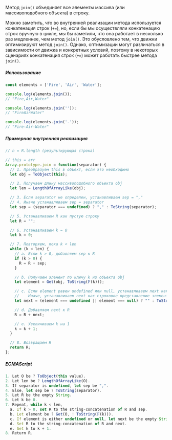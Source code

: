Метод `join()` объединяет все элементы массива (или массивоподобного объекта) в строку.

Можно заметить, что во внутренней реализации метода используется конкатенация строк (`+=`), но, если бы мы осуществляли конкатенацию строк вручную в цикле, мы бы заметили, что она работает в несколько раз медленнее, чем метод `join()`. Это обусловлено тем, что движки оптимизируют метод `join()`. Однако, оптимизации могут различаться в зависимости от движка и конкретных условий, поэтому в некоторых сценариях конкатенация строк (`+=`) может работать быстрее метода `join()`.

##### Использование

```js
const elements = ['Fire', 'Air', 'Water'];

console.log(elements.join());
// "Fire,Air,Water"

console.log(elements.join(''));
// "FireAirWater"

console.log(elements.join('-'));
// "Fire-Air-Water"
```

##### Примерная внутренняя реализация

```js
// n = R.length (результирующая строка)

// this = arr
Array.prototype.join = function(separator) {
  // 1. Преобразуем this в объект, если это необходимо
  let obj = ToObject(this);

  // 2. Получаем длину массивоподобного объекта obj
  let len = LengthOfArrayLike(obj);

  // 3. Если separator не определен, устанавливаем sep = ","
  // 4. Иначе устанавливаем sep = separator
  let sep = (separator === undefined) ? "," : ToString(separator);

  // 5. Устанавливаем R как пустую строку
  let R = "";

  // 6. Устанавливаем k = 0
  let k = 0;

  // 7. Повторяем, пока k < len
  while (k < len) {
    // a. Если k > 0, добавляем sep к R
    if (k > 0) {
      R = R + sep;
    }

    // b. Получаем элемент по ключу k из объекта obj
    let element = Get(obj, ToString(𝔽(k)));

    // c. Если element равен undefined или null, устанавливаем next как пустую строку
    //    Иначе, устанавливаем next как строковое представление элемента
    let next = (element === undefined || element === null) ? "" : ToString(element);

    // d. Добавляем next к R
    R = R + next;

    // e. Увеличиваем k на 1
    k = k + 1;
  }

  // 8. Возвращаем R
  return R;
};
```

##### ECMAScript

```js
1. Let O be ? ToObject(this value).
2. Let len be ? LengthOfArrayLike(O).
3. If separator is undefined, let sep be ",".
4. Else, let sep be ? ToString(separator).
5. Let R be the empty String.
6. Let k be 0.
7. Repeat, while k < len,
  a. If k > 0, set R to the string-concatenation of R and sep.
  b. Let element be ? Get(O, ! ToString(𝔽(k))).
  c. If element is either undefined or null, let next be the empty String; otherwise, let next be ? ToString(element).
  d. Set R to the string-concatenation of R and next.
  e. Set k to k + 1.
8. Return R.
```